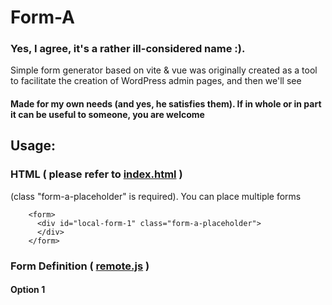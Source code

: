 # Form-A
### Yes, I agree, it's a rather ill-considered name :).
Simple form generator based on vite & vue
was originally created as a tool to facilitate the creation of WordPress admin pages, and then we'll see

#### Made for my own needs (and yes, he satisfies them). If in whole or in part it can be useful to someone, you are welcome

## Usage: 

### HTML ( please refer to [index.html](./index.html) )
(class "form-a-placeholder" is required).  You can place multiple forms

```
    <form>
      <div id="local-form-1" class="form-a-placeholder">
      </div>
    </form>
```

### Form Definition ( [remote.js](./src/remote.js) )
#### Option 1

